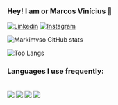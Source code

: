 ### Hey! I am or Marcos Vinícius 👋
[![Linkedin](https://img.shields.io/badge/LinkedIn-0077B5?style=for-the-badge&logo=linkedin&logoColor=white)](https://www.linkedin.com/in/marcos-vinicius-5bb6212b7/)
[![Instagram](https://img.shields.io/badge/Instagram-E4405F?style=for-the-badge&logo=instagram&logoColor=white)](https://www.instagram.com/marcovinicius1__/)

![Markimvso GitHub stats](https://github-readme-stats.vercel.app/api?username=marcovinicius1&show_icons=true&theme=radical)

![Top Langs](https://github-readme-stats.vercel.app/api/top-langs/?username=marcovinicius1&layout=compact)

### Languages ​​I use frequently: 

<div style="display: inline_block"> <br/>
  <img align="center" src="https://img.shields.io/badge/Python-14354C?style=for-the-badge&logo=python&logoColor=white"/>
  <img align="center" src="https://img.shields.io/badge/HTML5-E34F26?style=for-the-badge&logo=html5&logoColor=white"/>
  <img align="center" src="https://img.shields.io/badge/CSS3-1572B6?style=for-the-badge&logo=css3&logoColor=white"/>
  <img align="center" src="https://img.shields.io/badge/Lua-2C2D72?style=for-the-badge&logo=lua&logoColor=white"/
</br>
